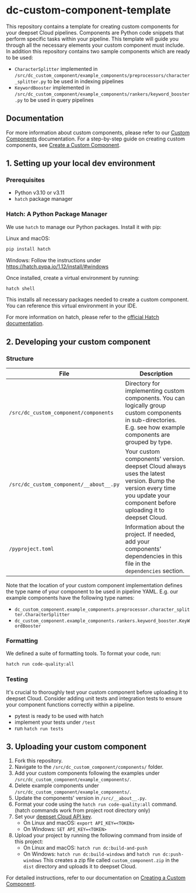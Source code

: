 # dc-custom-component-template

This repository contains a template for creating custom components for your deepset Cloud pipelines. Components are Python code snippets that perform specific tasks within your pipeline. This template will guide you through all the necessary elements your custom component must include.
In addition this repository contains two sample components which are ready to be used: 
  - `CharacterSplitter` implemented in `/src/dc_custom_component/example_components/preprocessors/character_splitter.py` to be used in indexing pipelines
  - `KeywordBooster` implemented in `/src/dc_custom_component/example_components/rankers/keyword_booster.py` to be used in query pipelines

## Documentation
For more information about custom components, please refer to our [Custom Components](https://docs.deepset.ai/docs/custom-components) documentation. For a step-by-step guide on creating custom components, see [Create a Custom Component](https://docs.deepset.ai/docs/create-a-custom-component).

## 1. Setting up your local dev environment

### Prerequisites

- Python v3.10 or v3.11
- `hatch` package manager

### Hatch: A Python Package Manager

We use `hatch` to manage our Python packages. Install it with pip:

Linux and macOS:
```bash
pip install hatch
```

Windows:
Follow the instructions under https://hatch.pypa.io/1.12/install/#windows

Once installed, create a virtual environment by running:

```bash
hatch shell
```

This installs all necessary packages needed to create a custom component. You can reference this virtual environment in your IDE.

For more information on hatch, please refer to the [official Hatch documentation](https://hatch.pypa.io/).

## 2. Developing your custom component

### Structure

| File | Description |
|------|-------------|
| `/src/dc_custom_component/components` | Directory for implementing custom components. You can logically group custom components in sub-directories. E.g. see how example components are grouped by type. |
| `/src/dc_custom_component/__about__.py` | Your custom components' version. deepset Cloud always uses the latest version. Bump the version every time you update your component before uploading it to deepset Cloud. |
| `/pyproject.toml` | Information about the project. If needed, add your components' dependencies in this file in the `dependencies` section. |

Note that the location of your custom component implementation defines the type name of your component to be used in pipeline YAML. E.g. our example components have the following type names:
  - `dc_custom_component.example_components.preprocessor.character_splitter.CharacterSplitter`
  - `dc_custom_component.example_components.rankers.keyword_booster.KeyWordBooster`

### Formatting
We defined a suite of formatting tools. To format your code, run:

```bash
hatch run code-quality:all
```

### Testing

It's crucial to thoroughly test your custom component before uploading it to deepset Cloud. Consider adding unit tests and integration tests to ensure your component functions correctly within a pipeline.
- pytest is ready to be used with hatch
- implement your tests under `/test`
- run `hatch run tests`

## 3. Uploading your custom component

1. Fork this repository.
2. Navigate to the `/src/dc_custom_component/components/` folder.
3. Add your custom components following the examples under `/src/dc_custom_component/example_components/`.
4. Delete example components under `/src/dc_custom_component/example_components/`.
5. Update the components' version in `/src/__about__.py`.
6. Format your code using the `hatch run code-quality:all` command. (hatch commands work from project root directory only)
7. Set your [deepset Cloud API key](https://docs.cloud.deepset.ai/v2.0/docs/generate-api-key).
   - On Linux and macOS: `export API_KEY=<TOKEN>`
   - On Windows: `SET API_KEY=<TOKEN>`
8. Upload your project by running the following command from inside of this project:
   - On Linux and macOS: `hatch run dc:build-and-push`
   - On Windows: `hatch run dc:build-windows` and `hatch run dc:push-windows`
   This creates a zip file called `custom_component.zip` in the `dist` directory and uploads it to deepset Cloud.

For detailed instructions, refer to our documentation on [Creating a Custom Component](https://docs.deepset.ai/docs/create-a-custom-component).
